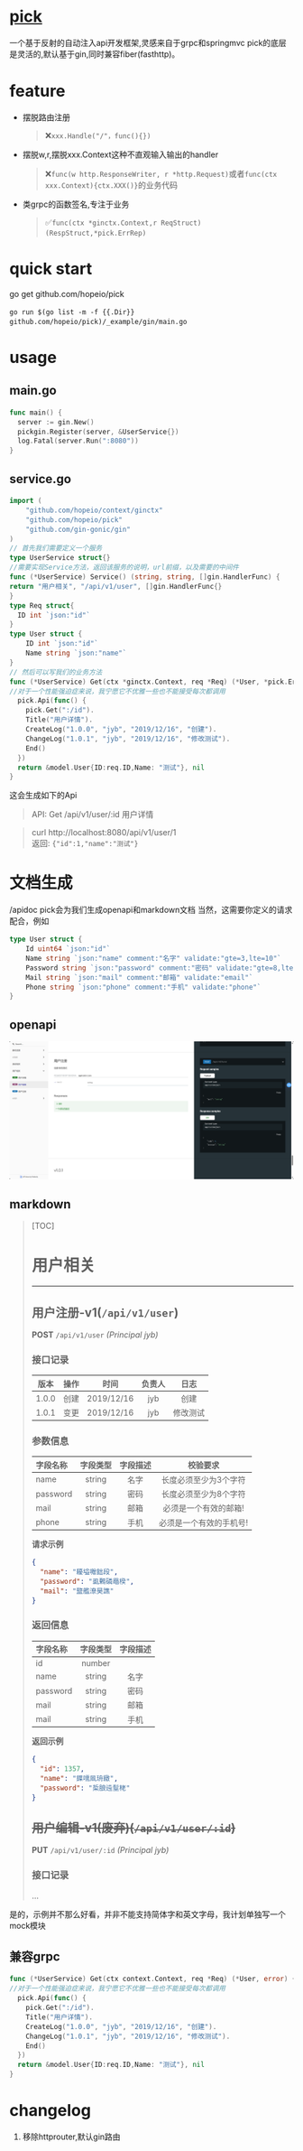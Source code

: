 # [pick](https://github.com/actliboy/pick)
一个基于反射的自动注入api开发框架,灵感来自于grpc和springmvc
pick的底层是灵活的,默认基于gin,同时兼容fiber(fasthttp)。

# feature

- 摆脱路由注册
    >❌`xxx.Handle("/"，func(){})`
- 摆脱w,r,摆脱xxx.Context这种不直观输入输出的handler
    >❌`func(w http.ResponseWriter, r *http.Request)`或者`func(ctx xxx.Context){ctx.XXX()}`的业务代码
- 类grpc的函数签名,专注于业务
   > ✅`func(ctx *ginctx.Context,r ReqStruct) (RespStruct,*pick.ErrRep)`

# quick start
go get github.com/hopeio/pick

`go run $(go list -m -f {{.Dir}}  github.com/hopeio/pick)/_example/gin/main.go`

# usage
## main.go
```go
func main() {
  server := gin.New()
  pickgin.Register(server, &UserService{})
  log.Fatal(server.Run(":8080"))
}
```
## service.go
```go
import (
    "github.com/hopeio/context/ginctx"
    "github.com/hopeio/pick"
    "github.com/gin-gonic/gin"
)
// 首先我们需要定义一个服务
type UserService struct{}
//需要实现Service方法，返回该服务的说明，url前缀，以及需要的中间件
func (*UserService) Service() (string, string, []gin.HandlerFunc) {
return "用户相关", "/api/v1/user", []gin.HandlerFunc{}
}
type Req struct{
  ID int `json:"id"`
}
type User struct {
	ID int `json:"id"`
	Name string `json:"name"`
}
// 然后可以写我们的业务方法
func (*UserService) Get(ctx *ginctx.Context, req *Req) (*User, *pick.ErrRep) {
//对于一个性能强迫症来说，我宁愿它不优雅一些也不能接受每次都调用
  pick.Api(func() {
    pick.Get(":/id").
    Title("用户详情").
    CreateLog("1.0.0", "jyb", "2019/12/16", "创建").
    ChangeLog("1.0.1", "jyb", "2019/12/16", "修改测试").
    End()
  })
  return &model.User{ID:req.ID,Name: "测试"}, nil
}

```  
这会生成如下的Api

 >API:	 Get   /api/v1/user/:id   用户详情

 >curl http://localhost:8080/api/v1/user/1  
 > 返回: `{"id":1,"name":"测试"}`  

# 文档生成
/apidoc
pick会为我们生成openapi和markdown文档
当然，这需要你定义的请求配合，例如
```go
type User struct {
	Id uint64 `json:"id"`
	Name string `json:"name" comment:"名字" validate:"gte=3,lte=10"`
	Password string `json:"password" comment:"密码" validate:"gte=8,lte=15"`
	Mail string `json:"mail" comment:"邮箱" validate:"email"`
	Phone string `json:"phone" comment:"手机" validate:"phone"`
}
```
## openapi
![Image text](_assets/1712546925271.jpg)
## markdown
> [TOC]
> 
> # 用户相关  
> ----------
> ## 用户注册-v1(`/api/v1/user`)  
> **POST** `/api/v1/user` _(Principal jyb)_  
> ### 接口记录  
> |版本|操作|时间|负责人|日志|  
> | :----: | :----: | :----: | :----: | :----: |  
> |1.0.0|创建|2019/12/16|jyb|创建|  
> |1.0.1|变更|2019/12/16|jyb|修改测试|  
> ### 参数信息  
> | 字段名称     |字段类型| 字段描述 |     校验要求     |  
> |:---------| :----: |:----:|:------------:|  
> | name     |string|  名字  | 长度必须至少为3个字符  |  
> | password |string|  密码  | 长度必须至少为8个字符  |  
> | mail     |string|  邮箱  | 必须是一个有效的邮箱!  |  
> | phone    |string|  手机  | 必须是一个有效的手机号! |  
> __请求示例__  
> ```json  
> {
> 	"name": "耰塧囎飿段",
> 	"password": "虱鷅磷黽楑",
> 	"mail": "盬艦潦昊譙"
> }  
> ```  
> ### 返回信息  
> |字段名称|字段类型|字段描述|  
> | :----  | :----: | :----: | 
> |id|number||  
> |name|string|名字|  
> |password|string|密码|  
> |mail|string|邮箱|  
> |mail|string|手机|  
> __返回示例__  
> ```json  
> {
> 	"id": 1357,
> 	"name": "鐷嚅凮珘緻",
> 	"password": "梊朖迍髽栳"
> }  
> ```  
> ## ~~用户编辑-v1(废弃)(`/api/v1/user/:id`)~~  
> **PUT** `/api/v1/user/:id` _(Principal jyb)_  
> ### 接口记录  
> ...

是的，示例并不那么好看，并非不能支持简体字和英文字母，我计划单独写一个mock模块

## 兼容grpc
```go
func (*UserService) Get(ctx context.Context, req *Req) (*User, error) {
//对于一个性能强迫症来说，我宁愿它不优雅一些也不能接受每次都调用
  pick.Api(func() {
    pick.Get(":/id").
    Title("用户详情").
    CreateLog("1.0.0", "jyb", "2019/12/16", "创建").
    ChangeLog("1.0.1", "jyb", "2019/12/16", "修改测试").
    End()
  })
  return &model.User{ID:req.ID,Name: "测试"}, nil
}
```

# changelog
1. 移除httprouter,默认gin路由
